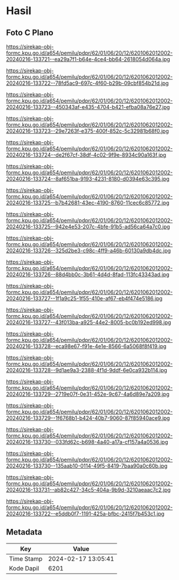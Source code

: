 # Hasil

## Foto C Plano

https://sirekap-obj-formc.kpu.go.id/a654/pemilu/pdpr/62/01/06/20/12/6201062012002-20240216-133721--ea29a7f1-b64e-4ce4-bb64-2618054d064a.jpg

https://sirekap-obj-formc.kpu.go.id/a654/pemilu/pdpr/62/01/06/20/12/6201062012002-20240216-133722--78fd5ac9-697c-4f60-b29b-09cbf854b21d.jpg

https://sirekap-obj-formc.kpu.go.id/a654/pemilu/pdpr/62/01/06/20/12/6201062012002-20240216-133723--450343af-e435-4704-b421-efba08a76e27.jpg

https://sirekap-obj-formc.kpu.go.id/a654/pemilu/pdpr/62/01/06/20/12/6201062012002-20240216-133723--29e7263f-e375-400f-852c-5c32981b68f0.jpg

https://sirekap-obj-formc.kpu.go.id/a654/pemilu/pdpr/62/01/06/20/12/6201062012002-20240216-133724--de2f67cf-38df-4c02-9f9e-8934c90a163f.jpg

https://sirekap-obj-formc.kpu.go.id/a654/pemilu/pdpr/62/01/06/20/12/6201062012002-20240216-133724--8af651ba-9193-4231-8180-d0394e63c395.jpg

https://sirekap-obj-formc.kpu.go.id/a654/pemilu/pdpr/62/01/06/20/12/6201062012002-20240216-133725--b7b42681-43ec-4190-8760-11cec6c85772.jpg

https://sirekap-obj-formc.kpu.go.id/a654/pemilu/pdpr/62/01/06/20/12/6201062012002-20240216-133725--942e4e53-207c-4bfe-91b5-ad56ca64a7c0.jpg

https://sirekap-obj-formc.kpu.go.id/a654/pemilu/pdpr/62/01/06/20/12/6201062012002-20240216-133726--325d2be3-c98c-4ff9-a46b-60130a9db4dc.jpg

https://sirekap-obj-formc.kpu.go.id/a654/pemilu/pdpr/62/01/06/20/12/6201062012002-20240216-133726--88d4bb0c-3b61-4d4d-8fad-113fc43343ad.jpg

https://sirekap-obj-formc.kpu.go.id/a654/pemilu/pdpr/62/01/06/20/12/6201062012002-20240216-133727--1f1a9c25-1f55-410e-af67-eb4f474e5186.jpg

https://sirekap-obj-formc.kpu.go.id/a654/pemilu/pdpr/62/01/06/20/12/6201062012002-20240216-133727--43f013ba-a925-44e2-8005-bc0b192ed998.jpg

https://sirekap-obj-formc.kpu.go.id/a654/pemilu/pdpr/62/01/06/20/12/6201062012002-20240216-133728--eca98e67-f91e-4e1e-8566-6a5068f8f419.jpg

https://sirekap-obj-formc.kpu.go.id/a654/pemilu/pdpr/62/01/06/20/12/6201062012002-20240216-133728--9d1ae9a3-2388-4f1d-9ddf-6e0ca932b114.jpg

https://sirekap-obj-formc.kpu.go.id/a654/pemilu/pdpr/62/01/06/20/12/6201062012002-20240216-133729--2719e07f-0e31-452e-9c67-4a6d89e7a209.jpg

https://sirekap-obj-formc.kpu.go.id/a654/pemilu/pdpr/62/01/06/20/12/6201062012002-20240216-133729--1f6768b1-b424-40b7-9060-87f85940ace9.jpg

https://sirekap-obj-formc.kpu.go.id/a654/pemilu/pdpr/62/01/06/20/12/6201062012002-20240216-133730--033fd62c-b698-4a40-a17a-cf157a4a0536.jpg

https://sirekap-obj-formc.kpu.go.id/a654/pemilu/pdpr/62/01/06/20/12/6201062012002-20240216-133730--135aab10-0114-49f5-8419-7baa90a0c60b.jpg

https://sirekap-obj-formc.kpu.go.id/a654/pemilu/pdpr/62/01/06/20/12/6201062012002-20240216-133731--ab82c427-34c5-404a-9b9d-3210aeaac7c2.jpg

https://sirekap-obj-formc.kpu.go.id/a654/pemilu/pdpr/62/01/06/20/12/6201062012002-20240216-133722--e5ddb0f7-1191-425a-bfbc-2415f7b453c1.jpg


## Metadata

| Key        | Value               |
| ---------- | ------------------- |
| Time Stamp | 2024-02-17 13:05:41 |
| Kode Dapil | 6201                |



